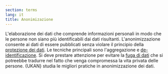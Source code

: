 ```yaml
---
section: terms
lang: it
title: Anonimizazione
---
```

L'elaborazione dei dati che comprende informazioni personali in modo che le persone non siano più identificabili dai dati risultanti. L'anonimizzazione consente ai dati di essere pubblicati senza violare il principio della [protezione dei dati](/glossary/it/terms/data-protection/). Le tecniche principali sono l'aggregazione e [de-identificazione](/glossary/en/terms/de-identification/). Si deve prestare attenzione per evitare la [fuga di dati](/glossary/it/terms/data-leakage/) che si potreebbe tradurre nel fatto che venga compromessa la vita privata delle persone. {UKAN} studia le migliori pratiche in anonimizzazione dei dati.
